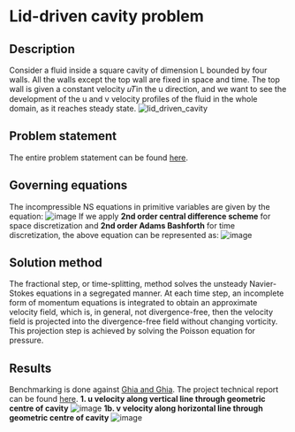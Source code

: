 # Lid-driven cavity problem

## Description
Consider a fluid inside a square cavity of dimension L bounded by four walls. All the walls except the top wall are fixed in space and time. The top wall is given a constant velocity 𝑢𝑇in the u direction, and we 
want to see the development of the u and v velocity profiles of the fluid in the whole domain, as it reaches steady state.
![lid_driven_cavity](https://github.com/nilot-pal/Lid-driven-cavity/assets/72824334/382fa46b-ac14-42aa-8618-fbe46c894d83)

## Problem statement
The entire problem statement can be found [here](https://github.com/nilot-pal/Lid-driven-cavity/blob/main/Problem_statement.pdf).

## Governing equations
The incompressible NS equations in primitive variables are given by the equation:
![image](https://github.com/nilot-pal/Lid-driven-cavity/assets/72824334/6ca38f37-3876-4d27-a556-e275df0f5f29)
If we apply **2nd order central difference scheme** for space discretization and **2nd order Adams Bashforth** for time discretization, the above equation can be represented as:
![image](https://github.com/nilot-pal/Lid-driven-cavity/assets/72824334/433b7301-b720-4bbf-bf70-8c844fd90776)

## Solution method
The fractional step, or time-splitting, method solves the unsteady Navier-Stokes equations in a segregated manner. At each time step, an incomplete form of momentum equations is integrated to obtain an approximate velocity field, which is, in general, not divergence-free, then the velocity field is projected into the divergence-free field without changing vorticity. This projection step is achieved by solving the Poisson equation for pressure.

## Results
Benchmarking is done against [Ghia and Ghia](https://github.com/nilot-pal/Lid-driven-cavity/blob/main/ghia1982.pdf). The project technical report can be found [here](https://github.com/nilot-pal/Lid-driven-cavity/blob/main/Technical_report.pdf).
**1. u velocity along vertical line through geometric centre of cavity**
![image](https://github.com/nilot-pal/Lid-driven-cavity/assets/72824334/f7b1d83b-5d50-4fd2-b818-5e9318253dd8)
**1b. v velocity along horizontal line through geometric centre of cavity**
![image](https://github.com/nilot-pal/Lid-driven-cavity/assets/72824334/867552d2-42df-46fe-9c01-5fb507c7a974)




